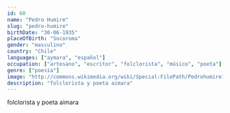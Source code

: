 ```yaml
---
id: 60
name: "Pedro Humire"
slug: "pedro-humire"
birthDate: "30-06-1935"
placeOfBirth: "Socoroma"
gender: "masculino"
country: "Chile"
languages: ["aymara", "español"]
occupation: ["artesano", "escritor", "folclorista", "músico", "poeta"]
genre: ["poesía"]
image: "http://commons.wikimedia.org/wiki/Special:FilePath/Pedrohumire1.jpg"
description: "folclorista y poeta aimara"
---
```


folclorista y poeta aimara
